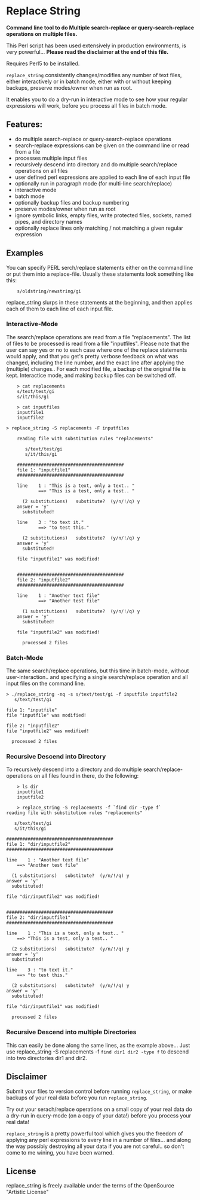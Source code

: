 # Replace String

**Command line tool to do Multiple search-replace or query-search-replace operations on multiple files.**

This Perl script has been used extensively in production environments, is very powerful...
**Please read the disclaimer at the end of this file.**

Requires Perl5 to be installed.

`replace_string` consistently changes/modifies any number of text files, either interactively or in batch mode, either with or without keeping backups, preserve modes/owner when run as root.

It enables you to do a dry-run in interactive mode to see how your regular expressions will work, before you process all files in batch mode.

## Features:

* do multiple search-replace or query-search-replace operations
* search-replace expressions can be given on the command line or read from a file
* processes multiple input files
* recursively descend into directory and do multiple search/replace operations on all files
* user defined perl expressions are applied to each line of each input file
* optionally run in paragraph mode (for multi-line search/replace)
* interactive mode
* batch mode
* optionally backup files and backup numbering
* preserve modes/owner when run as root
* ignore symbolic links, empty files, write protected files, sockets, named pipes, and directory names
* optionally replace lines only matching / not matching a given regular expression


## Examples

You can specify PERL serch/replace statements either on the command line or put them into a replace-file. Usually these statements look something like this:

        s/oldstring/newstring/gi
        
replace_string slurps in these statements at the beginning, and then applies each of them to each line of each input file.

### Interactive-Mode

The search/replace operations are read from a file "replacements". The list of files to be processed is read from a file "inputfiles". Please note that the user can say yes or no to each case where one of the replace statements would apply, and that you get's pretty verbose feedback on what was changed, including the line number, and the exact line after applying the (multiple) changes.. For each modified file, a backup of the original file is kept. Interactice mode, and making backup files can be switched off.


        > cat replacements
        s/text/test/gi
        s/it/this/gi

        > cat inputfiles
        inputfile1
        inputfile2

	> replace_string -S replacements -F inputfiles

        reading file with substitution rules "replacements"

           s/text/test/gi
           s/it/this/gi

        ########################################
        file 1: "inputfile1"
        ########################################

        line    1 : "This is a text, only a text.. "
                ==> "This is a test, only a test.. "

          (2 substitutions)   substitute?  (y/n/!/q) y
        answer = 'y'
          substituted!

        line    3 : "to text it."
                ==> "to test this."

          (2 substitutions)   substitute?  (y/n/!/q) y
        answer = 'y'
          substituted!

        file "inputfile1" was modified!


        ########################################
        file 2: "inputfile2"
        ########################################

        line    1 : "Another text file"
                ==> "Another test file"

          (1 substitutions)   substitute?  (y/n/!/q) y
        answer = 'y'
          substituted!

        file "inputfile2" was modified!

          processed 2 files

### Batch-Mode

The same search/replace operations, but this time in batch-mode, without user-interaction.. and specifying a single search/replace operation and all input files on the command line.


	> ./replace_string -nq -s s/text/test/gi -f inputfile inputfile2
	   s/text/test/gi

	file 1: "inputfile"
	file "inputfile" was modified!

	file 2: "inputfile2"
	file "inputfile2" was modified!

	  processed 2 files


### Recursive Descend into Directory

To recursively descend into a directory and do multiple search/replace-operations on all files found in there, do the following:

        > ls dir
        inputfile1
        inputfile2
       
        > replace_string -S replacements -f `find dir -type f`
	reading file with substitution rules "replacements"

	   s/text/test/gi
	   s/it/this/gi

	########################################
	file 1: "dir/inputfile2"
	########################################

	line    1 : "Another text file"
		==> "Another test file"

	  (1 substitutions)   substitute?  (y/n/!/q) y
	answer = 'y'
	  substituted!

	file "dir/inputfile2" was modified!


	########################################
	file 2: "dir/inputfile1"
	########################################

	line    1 : "This is a text, only a text.. "
		==> "This is a test, only a test.. "

	  (2 substitutions)   substitute?  (y/n/!/q) y
	answer = 'y'
	  substituted!

	line    3 : "to text it."
		==> "to test this."

	  (2 substitutions)   substitute?  (y/n/!/q) y
	answer = 'y'
	  substituted!

	file "dir/inputfile1" was modified!

	  processed 2 files

### Recursive Descend into multiple Directories

This can easily be done along the same lines, as the example above...
Just use replace_string -S replacements -f `find dir1 dir2 -type f` to descend into two directories dir1 and dir2.
 

## Disclaimer

Submit your files to version control before running `replace_string`, or make backups of your real data before you run `replace_string`.  
  
Try out your serach/replace operations on a small copy of your real data
do a dry-run in query-mode (on a copy of your data!) before you process your real data!

`replace_string` is a pretty powerful tool which gives you the freedom of applying any perl expressions to every line in a number of files... and along the way possibly destroying all your data if you are not careful.. so don't come to me wining, you have been warned.


## License

replace_string is freely available under the terms of the OpenSource "Artistic License" 
  
